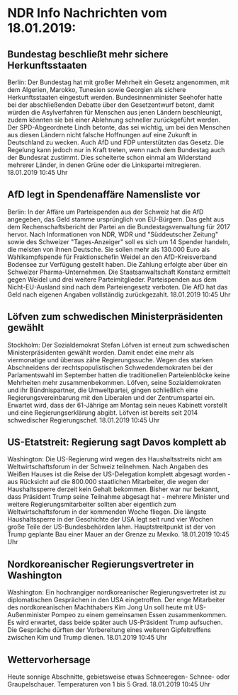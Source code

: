 # NDR Info Nachrichten vom 18.01.2019:


## Bundestag beschließt mehr sichere Herkunftsstaaten
Berlin: Der Bundestag hat mit großer Mehrheit ein Gesetz angenommen, mit dem Algerien, Marokko, Tunesien sowie Georgien als sichere Herkunftsstaaten eingestuft werden. Bundesinnenminister Seehofer hatte bei der abschließenden Debatte über den Gesetzentwurf betont, damit würden die Asylverfahren für Menschen aus jenen Ländern beschleunigt, zudem könnten sie bei einer Ablehnung schneller zurückgeführt werden. Der SPD-Abgeordnete Lindh betonte, das sei wichtig, um bei den Menschen aus diesen Ländern nicht falsche Hoffnungen auf eine Zukunft in Deutschland zu wecken. Auch AfD und FDP unterstützten das Gesetz. Die Regelung kann jedoch nur in Kraft treten, wenn nach dem Bundestag auch der Bundesrat zustimmt. Dies scheiterte schon einmal am Widerstand mehrerer Länder, in denen Grüne oder die Linkspartei mitregieren. 18.01.2019 10:45 Uhr 

## AfD legt in Spendenaffäre Namensliste vor
Berlin: In der Affäre um Parteispenden aus der Schweiz hat die AfD angegeben, das Geld stamme ursprünglich von EU-Bürgern. Das geht aus dem Rechenschaftsbericht der Partei an die Bundestagsverwaltung für 2017 hervor. Nach Informationen von NDR, WDR und "Süddeutscher Zeitung" sowie des Schweizer "Tages-Anzeiger" soll es sich um 14 Spender handeln, die meisten von ihnen Deutsche. Sie sollen mehr als 130.000 Euro als Wahlkampfspende für Fraktionschefin Weidel an den AfD-Kreisverband Bodensee zur Verfügung gestellt haben. Die Zahlung erfolgte aber über ein Schweizer Pharma-Unternehmen. Die Staatsanwaltschaft Konstanz ermittelt gegen Weidel und drei weitere Parteimitglieder. Parteispenden aus dem Nicht-EU-Ausland sind nach dem Parteiengesetz verboten. Die AfD hat das Geld nach eigenen Angaben vollständig zurückgezahlt. 18.01.2019 10:45 Uhr 

## Löfven zum schwedischen Ministerpräsidenten gewählt
Stockholm: Der Sozialdemokrat Stefan Löfven ist erneut zum schwedischen Ministerpräsidenten gewählt worden. Damit endet eine mehr als viermonatige und überaus zähe Regierungssuche. Wegen des starken Abschneidens der rechtspopulistischen Schwedendemokraten bei der Parlamentswahl im September hatten die traditionellen Parteienblöcke keine Mehrheiten mehr zusammenbekommen. Löfven, seine Sozialdemokraten und ihr Bündnispartner, die Umweltpartei, gingen schließlich eine Regierungsvereinbarung mit den Liberalen und der Zentrumspartei ein. Erwartet wird, dass der 61-Jährige am Montag sein neues Kabinett vorstellt und eine Regierungserklärung abgibt. Löfven ist bereits seit 2014 schwedischer Regierungschef. 18.01.2019 10:45 Uhr 

## US-Etatstreit: Regierung sagt Davos komplett ab
Washington: Die US-Regierung wird wegen des Haushaltsstreits nicht am Weltwirtschaftsforum in der Schweiz teilnehmen. Nach Angaben des Weißen Hauses ist die Reise der US-Delegation komplett abgesagt worden - aus Rücksicht auf die 800.000 staatlichen Mitarbeiter, die wegen der Haushaltssperre derzeit kein Gehalt bekommen. Bisher war nur bekannt, dass Präsident Trump seine Teilnahme abgesagt hat - mehrere Minister und weitere Regierungsmitarbeiter sollten aber eigentlich zum Weltwirtschaftsforum in der kommenden Woche fliegen. Die längste Haushaltssperre in der Geschichte der USA legt seit rund vier Wochen große Teile der US-Bundesbehörden lahm. Hauptstreitpunkt ist der von Trump geplante Bau einer Mauer an der Grenze zu Mexiko. 18.01.2019 10:45 Uhr 

## Nordkoreanischer Regierungsvertreter in Washington
Washington: Ein hochrangiger nordkoreanischer Regierungsvertreter ist zu diplomatischen Gesprächen in den USA eingetroffen. Der enge Mitarbeiter des nordkoreanischen Machthabers Kim Jong Un soll heute mit US-Außenminister Pompeo zu einem gemeinsamen Essen zusammenkommen. Es wird erwartet, dass beide später auch US-Präsident Trump aufsuchen. Die Gespräche dürften der Vorbereitung eines weiteren Gipfeltreffens zwischen Kim und Trump dienen. 18.01.2019 10:45 Uhr 

## Wettervorhersage
Heute sonnige Abschnitte, gebietsweise etwas Schneeregen- Schnee- oder Graupelschauer. Temperaturen von 1 bis 5 Grad. 18.01.2019 10:45 Uhr 
